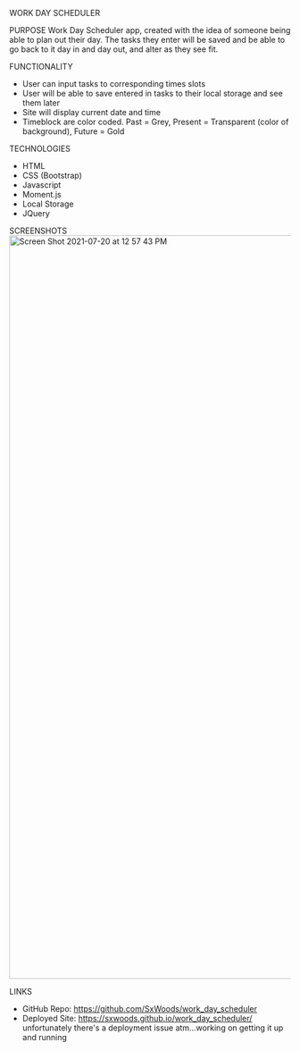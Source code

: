 WORK DAY SCHEDULER

PURPOSE
Work Day Scheduler app, created with the idea of someone being able to plan out their day. The tasks they enter will be saved and be able to go back to it day in and day out, and alter as they see fit.

FUNCTIONALITY
- User can input tasks to corresponding times slots
- User will be able to save entered in tasks to their local storage and see them later
- Site will display current date and time 
- Timeblock are color coded. Past = Grey, Present = Transparent (color of background), Future = Gold

TECHNOLOGIES
- HTML
- CSS (Bootstrap)
- Javascript
- Moment.js
- Local Storage
- JQuery

SCREENSHOTS
<img width="1331" alt="Screen Shot 2021-07-20 at 12 57 43 PM" src="https://user-images.githubusercontent.com/75388687/126372625-7a11b62c-7b2c-4522-b567-8eed7b074a20.png">

LINKS
- GitHub Repo: https://github.com/SxWoods/work_day_scheduler
- Deployed Site: https://sxwoods.github.io/work_day_scheduler/ unfortunately there's a deployment issue atm...working on getting it up and running  
  
